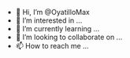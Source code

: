 - 👋 Hi, I’m @OyatilloMax
- 👀 I’m interested in ...
- 🌱 I’m currently learning ...
- 💞️ I’m looking to collaborate on ...
- 📫 How to reach me ...

<!---
OyatilloMax/OyatilloMax is a ✨ special ✨ repository because its `README.md` (this file) appears on your GitHub profile.
You can click the Preview link to take a look at your changes.
--->
